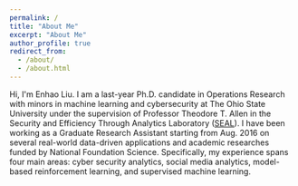 ```yaml
---
permalink: /
title: "About Me"
excerpt: "About Me"
author_profile: true
redirect_from: 
  - /about/
  - /about.html
---
```


Hi, I'm Enhao Liu. I am a last-year Ph.D. candidate in Operations Research with minors in machine learning and cybersecurity at The Ohio State University under the supervision of Professor Theodore T. Allen in the Security and Efficiency Through Analytics Laboratory ([SEAL](http://www.blying.com/)). I have been working as a Graduate Research Assistant starting from Aug. 2016 on several real-world data-driven applications and academic researches funded by National Foundation Science. Specifically, my experience spans four main areas: cyber security analytics, social media analytics, model-based reinforcement learning, and supervised machine learning. 



